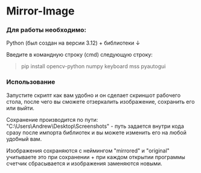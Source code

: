 # Mirror-Image

### Для работы необходимо:

Python (был создан на версии 3.12) + библиотеки ↓

Введите в командную строку (cmd) следующую строку:
> pip install opencv-python numpy keyboard mss pyautogui

### Использование

Запустите скрипт как вам удобно и он сделает скриншот рабочего стола, после чего вы сможете отзеркалить изображение, сохранить его или выйти.

Сохранение производится по пути: "C:\Users\Andrew\Desktop\Screenshots" - путь задается внутри кода сразу после импорта библиотек и вы можете изменить его на любой удобный вам.

Изображения сохраняются с неймингом "mirrored" и "original" учитываете это при сохранении + при каждом открытии программы счетчик сбрасывается и изображения заменяются новыми.

